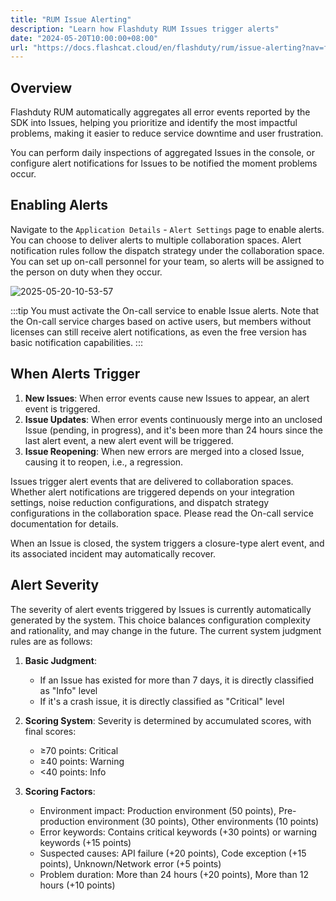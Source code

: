 ```yaml
---
title: "RUM Issue Alerting"
description: "Learn how Flashduty RUM Issues trigger alerts"
date: "2024-05-20T10:00:00+08:00"
url: "https://docs.flashcat.cloud/en/flashduty/rum/issue-alerting?nav=flashduty-rum"
---
```


## Overview

Flashduty RUM automatically aggregates all error events reported by the SDK into Issues, helping you prioritize and identify the most impactful problems, making it easier to reduce service downtime and user frustration.

You can perform daily inspections of aggregated Issues in the console, or configure alert notifications for Issues to be notified the moment problems occur.

## Enabling Alerts

Navigate to the `Application Details` - `Alert Settings` page to enable alerts. You can choose to deliver alerts to multiple collaboration spaces. Alert notification rules follow the dispatch strategy under the collaboration space. You can set up on-call personnel for your team, so alerts will be assigned to the person on duty when they occur.

![2025-05-20-10-53-57](https://docs-cdn.flashcat.cloud/images/png/2bbd455a2ac702246e8399b6628f9158.png)

:::tip
You must activate the On-call service to enable Issue alerts. Note that the On-call service charges based on active users, but members without licenses can still receive alert notifications, as even the free version has basic notification capabilities.
:::

## When Alerts Trigger

1. **New Issues**: When error events cause new Issues to appear, an alert event is triggered.
2. **Issue Updates**: When error events continuously merge into an unclosed Issue (pending, in progress), and it's been more than 24 hours since the last alert event, a new alert event will be triggered.
3. **Issue Reopening**: When new errors are merged into a closed Issue, causing it to reopen, i.e., a regression.

Issues trigger alert events that are delivered to collaboration spaces. Whether alert notifications are triggered depends on your integration settings, noise reduction configurations, and dispatch strategy configurations in the collaboration space. Please read the On-call service documentation for details.

When an Issue is closed, the system triggers a closure-type alert event, and its associated incident may automatically recover.

## Alert Severity

The severity of alert events triggered by Issues is currently automatically generated by the system. This choice balances configuration complexity and rationality, and may change in the future. The current system judgment rules are as follows:

1. **Basic Judgment**:

   - If an Issue has existed for more than 7 days, it is directly classified as "Info" level
   - If it's a crash issue, it is directly classified as "Critical" level

2. **Scoring System**: Severity is determined by accumulated scores, with final scores:

   - ≥70 points: Critical
   - ≥40 points: Warning
   - <40 points: Info

3. **Scoring Factors**:

   - Environment impact: Production environment (50 points), Pre-production environment (30 points), Other environments (10 points)
   - Error keywords: Contains critical keywords (+30 points) or warning keywords (+15 points)
   - Suspected causes: API failure (+20 points), Code exception (+15 points), Unknown/Network error (+5 points)
   - Problem duration: More than 24 hours (+20 points), More than 12 hours (+10 points) 